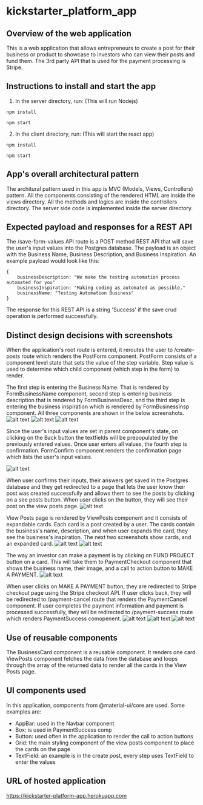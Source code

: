 # kickstarter_platform_app

## Overview of the web application
This is a web application that allows entrepreneurs to create a post for their business or product to showcase to investors who can view their posts and fund them. The 3rd party API that is used for the payment processing is Stripe.

## Instructions to install and start the app
1. In the server directory, run: (This will run Nodejs)
```
npm install
```
```
npm start
```

2. In the client directory, run: (This will start the react app)
```
npm install
```
```
npm start
```

## App's overall architectural pattern
The architural pattern used in this app is MVC (Models, Views, Controllers) pattern. All the components consisting of the rendered HTML are inside the views directory. All the methods and logics are inside the controllers directory. The server side code is implemented inside the server directory.

## Expected payload and responses for a REST API
The /save-form-values API route is a POST method REST API that will save the user's input values into the Postgres database. The payload is an object with the Business Name, Business Description, and Business Inspiration. An example payload would look like this:

```
{
    businessDescription: "We make the testing automation process automated for you"
    businessInspiration: "Making coding as automated as possible."
    businessName: "Testing Automation Business"
}
```

The response for this REST API is a string 'Success' if the save crud operation is performed successfully.

## Distinct design decisions with screenshots

When the application's root route is entered, it reroutes the user to /create-posts route which renders the PostForm component. PostForm consists of a component level state that sets the value of the step variable. Step value is used to determine which child component (which step in the form) to render.

The first step is entering the Business Name. That is rendered by FormBusinessName component, second step is entering business description that is rendered by FormBusinessDesc, and the third step is entering the business inspiration which is rendered by FormBusinessInsp component. All three components are shown in the below screenshots.
![alt text](https://github.com/aidapira/kickstarter_platform_app/blob/master/create_post1.PNG?raw=true)
![alt text](https://github.com/aidapira/kickstarter_platform_app/blob/master/create_post2.PNG?raw=true)
![alt text](https://github.com/aidapira/kickstarter_platform_app/blob/master/create_post3.PNG?raw=true)

Since the user's input values are set in parent component's state, on clicking on the Back button the textfields will be prepopulated by the previously entered values.
Once user enters all values, the fourth step is confirmation. FormConfirm component renders the confirmation page which lists the user's input values.

![alt text](https://github.com/aidapira/kickstarter_platform_app/blob/master/create_post4.PNG?raw=true)

When user confirms their inputs, their answers get saved in the Postgres database and they get redirected to a page that lets the user know their post was created successfully and allows them to see the posts by clicking on a see posts button. When user clicks on the button, they will see their post on the view posts page.
![alt text](https://github.com/aidapira/kickstarter_platform_app/blob/master/post_confirmation.PNG?raw=true)

View Posts page is rendered by ViewPosts component and it consists of expandable cards. Each card is a post created by a user. The cards contain the business's name, description, and when user expands the card, they see the business's inspiration. The next two screenshots show cards, and an expanded card.
![alt text](https://github.com/aidapira/kickstarter_platform_app/blob/master/view_posts.PNG?raw=true)
![alt text](https://github.com/aidapira/kickstarter_platform_app/blob/master/view_posts_expanded.PNG?raw=true)

The way an investor can make a payment is by clicking on FUND PROJECT button on a card. This will take them to PaymentCheckout component that shows the business name, their image, and a call to action button to MAKE A PAYMENT.
![alt text](https://github.com/aidapira/kickstarter_platform_app/blob/master/make_payment_page.PNG?raw=true)

When user clicks on MAKE A PAYMENT button, they are redirected to Stripe checkout page using the Stripe checkout API. If user clicks back, they will be redirected to /payment-cancel route that renders the PaymentCancel component. If user completes the payment information and payment is processed successfully, they will be redirected to /payment-success route which renders PaymentSuccess comopenent.
![alt text](https://github.com/aidapira/kickstarter_platform_app/blob/master/stripe_checkout_page.PNG?raw=true)
![alt text](https://github.com/aidapira/kickstarter_platform_app/blob/master/cancel_payment_page.PNG?raw=true)
![alt text](https://github.com/aidapira/kickstarter_platform_app/blob/master/payment_success_page.PNG?raw=true)

## Use of reusable components
The BusinessCard component is a reusable component. It renders one card. ViewPosts component fetches the data from the database and loops through the array of the returned data to render all the cards in the View Posts page.

## UI components used
In this application, components from @material-ui/core are used. Some examples are:
- AppBar: used in the Navbar component
- Box: is used in PaymentSuccess comp
- Button: used often in the application to render the call to action buttons
- Grid: the main styling component of the view posts component to place the cards on the page
- TextField: an example is in the create post, every step uses TextField to enter the values
## URL of hosted application
https://kickstarter-platform-app.herokuapp.com